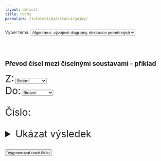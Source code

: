 ```yaml
---
layout: default
title: Pojmy
permalink: /informatika/ostatni/pojmy/
---
```


<script defer src="https://cdn.jsdelivr.net/npm/alpinejs@3.x.x/dist/cdn.min.js"></script>

<div x-data="{
    topic: '1',
    data: [],
    getData() {
        let promises = []
        for (i = 1; i <= 25; i++) {
            promises.push(
                fetch('/informatika/ostatni/pojmy/' + i)
                    .then(res => res.text())
                    .then(html => /<body.*?>([\s\S]*)<\/body>/.exec(html)[1])
            )
        }
        Promise.all(promises).then(res => {
            this.data = res
        })
    }
}" x-init="getData()">

<label for="topics">Vyber téma:</label>
<select id="topics" x-model="topic">
    <option value="1">Algoritmus, vývojové diagramy, deklarace proměnných</option>
    <option value="2">Binární vyhledávací strom</option>
    <option value="3">Bitmapová počítačová grafika</option>
    <option value="4">Cyklus s podmínkou</option>
    <option value="5">Cyklus s pevným počtem kroků</option>
    <option value="6">Databázové systémy</option>
    <option value="7">Historie výpočetní techniky, hardware</option>
    <option value="8">Homogenní datové struktury</option>
    <option value="9">Informace a informační zdroje, číselné soustavy</option>
    <option value="10">Internet – historie, struktura a využití, služby internetu</option>
    <option value="11">Lineární spojový seznam</option>
    <option value="12">Multimedia</option>
    <option value="13">Nehomogenní datové struktury</option>
    <option value="14">Počítačové sítě</option>
    <option value="15">Počítačové viry a další malware</option>
    <option value="16">Prezentační technologie</option>
    <option value="17">Procedury a funkce, druhy parametrů</option>
    <option value="18">Software – vývoj, rozdělení, operační systémy</option>
    <option value="19">Tabulkové kalkulátory, textové editory</option>
    <option value="20">Teorie grafů, backtracking</option>
    <option value="21">Tvorba webových stránek</option>
    <option value="22">Úplný a neúplný podmíněný příkaz</option>
    <option value="23">Vektorová počítačová grafika</option>
    <option value="24">Základní metody vyhledávání a třídění</option>
    <option value="25">Záznamová média a zálohování dat, komprimace</option>
</select>

<div x-html="data[topic - 1]"></div>

<div
    x-show="topic == '9'"
    x-data="{
        from: '2',
        to: '10',
        number: 1000,
        generateNumber() {
            this.number = Math.floor(Math.random() * (1000000 - 10) + 10)
        }
    }"
    x-init="generateNumber()"
    style="margin-top: 5rem;"
>
    <h2>Převod čísel mezi číselnými soustavami - příklad</h2>
    <div class="grid">
        <label for="system-from" style="font-size: 2rem;">Z:</label>
        <select id="system-from" x-model="from">
            <option value="2">Binární</option>
            <option value="8">Osmičková</option>
            <option value="10">Desítková</option>
            <option value="12">Dvanáctková</option>
            <option value="16">Šestnáctková</option>
        </select>
    </div>
    <div class="grid">
        <label for="system-to" style="font-size: 2rem;">Do:</label>
        <select id="system-to" x-model="to">
            <option value="2">Binární</option>
            <option value="8">Osmičková</option>
            <option value="10">Desítková</option>
            <option value="12">Dvanáctková</option>
            <option value="16">Šestnáctková</option>
        </select>
    </div>
    <p style="margin-top: 2rem; font-size: 2rem;">
        Číslo: <span style="font-weight: 700;" x-text="number.toString(from)"></span>
    </p>
    <details style="margin-top: 2rem; font-size: 2rem;">
        <summary>Ukázat výsledek</summary>
        <p style="font-size: 2rem;" x-text="number.toString(to)"></p>
    </details>
    <button
        style="margin-top: 2rem;"
        x-on:click="generateNumber()"
    >
        Vygenerovat nové číslo
    </button>
</div>

</div>
